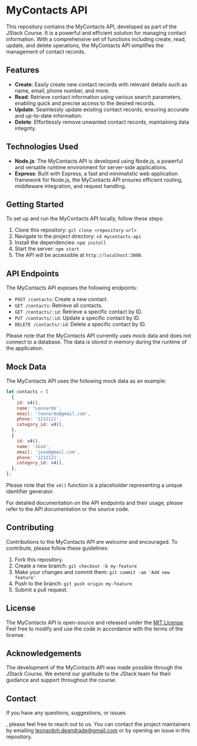 # MyContacts API

This repository contains the MyContacts API, developed as part of the JStack Course. It is a powerful and efficient solution for managing contact information. With a comprehensive set of functions including create, read, update, and delete operations, the MyContacts API simplifies the management of contact records.

## Features

- **Create**: Easily create new contact records with relevant details such as name, email, phone number, and more.
- **Read**: Retrieve contact information using various search parameters, enabling quick and precise access to the desired records.
- **Update**: Seamlessly update existing contact records, ensuring accurate and up-to-date information.
- **Delete**: Effortlessly remove unwanted contact records, maintaining data integrity.

## Technologies Used

- **Node.js**: The MyContacts API is developed using Node.js, a powerful and versatile runtime environment for server-side applications.
- **Express**: Built with Express, a fast and minimalistic web application framework for Node.js, the MyContacts API ensures efficient routing, middleware integration, and request handling.

## Getting Started

To set up and run the MyContacts API locally, follow these steps:

1. Clone this repository: `git clone <repository-url>`
2. Navigate to the project directory: `cd mycontacts-api`
3. Install the dependencies: `npm install`
4. Start the server: `npm start`
5. The API will be accessible at `http://localhost:3000`.

## API Endpoints

The MyContacts API exposes the following endpoints:

- `POST /contacts`: Create a new contact.
- `GET /contacts`: Retrieve all contacts.
- `GET /contacts/:id`: Retrieve a specific contact by ID.
- `PUT /contacts/:id`: Update a specific contact by ID.
- `DELETE /contacts/:id`: Delete a specific contact by ID.

Please note that the MyContacts API currently uses mock data and does not connect to a database. The data is stored in memory during the runtime of the application.

## Mock Data

The MyContacts API uses the following mock data as an example:

```javascript
let contacts = [
  {
    id: v4(),
    name: 'Leonardo',
    email: 'leonardo@gmail.com',
    phone: '1212121',
    category_id: v4(),
  },
  {
    id: v4(),
    name: 'José',
    email: 'jose@gmail.com',
    phone: '1212121',
    category_id: v4(),
  },
];
```

Please note that the `v4()` function is a placeholder representing a unique identifier generator.

For detailed documentation on the API endpoints and their usage, please refer to the API documentation or the source code.

## Contributing

Contributions to the MyContacts API are welcome and encouraged. To contribute, please follow these guidelines:

1. Fork this repository.
2. Create a new branch: `git checkout -b my-feature`
3. Make your changes and commit them: `git commit -am 'Add new feature'`
4. Push to the branch: `git push origin my-feature`
5. Submit a pull request.

## License

The MyContacts API is open-source and released under the [MIT License](LICENSE). Feel free to modify and use the code in accordance with the terms of the license.

## Acknowledgements

The development of the MyContacts API was made possible through the JStack Course. We extend our gratitude to the JStack team for their guidance and support throughout the course.

## Contact

If you have any questions, suggestions, or issues

, please feel free to reach out to us. You can contact the project maintainers by emailing [leonardoh.deandrade@gmail.com](mailto:leonardoh.deandrade@gmail.com) or by opening an issue in this repository.
